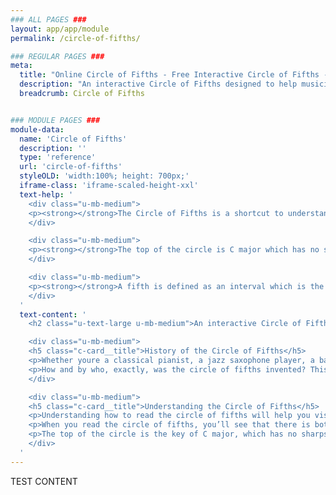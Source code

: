 ```yaml
---
### ALL PAGES ###
layout: app/app/module
permalink: /circle-of-fifths/

### REGULAR PAGES ###
meta:
  title: "Online Circle of Fifths - Free Interactive Circle of Fifths - SoundGrail"
  description: "An interactive Circle of Fifths designed to help musicians interpret relationships among chords, scales and the 15 key signatures. Play piano and guitar with ease!"
  breadcrumb: Circle of Fifths


### MODULE PAGES ###
module-data:
  name: 'Circle of Fifths'
  description: ''
  type: 'reference'
  url: 'circle-of-fifths'
  styleOLD: 'width:100%; height: 700px;'
  iframe-class: 'iframe-scaled-height-xxl'
  text-help: '
    <div class="u-mb-medium">
    <p><strong></strong>The Circle of Fifths is a shortcut to understand key signatures and the relationships among chords. All of the major keys are arranged around the outside of the circle of fifths. Opposite them are their relative minor keys, which lie inside the circle. Since any major key and its relative minor key use the same key signature (they share the same sharps and flats), the circle of fifths is an easy way to see all of the key signatures laid out.</p>
    </div>

    <div class="u-mb-medium">
    <p><strong></strong>The top of the circle is C major which has no sharps or flats in its key signature. Going clockwise from C we add one more sharp than the previous key. Each key starting with C adds one more flat than the previous key going counter-clockwise. </p>
    </div>

    <div class="u-mb-medium">
    <p><strong></strong>A fifth is defined as an interval which is the most consonant interval other than a perfect octave. Thus, the circle of fifths is essentially a collection of pitches arranged in a circle in which each pitch is 7 semitones (a perfect fifth) away from each neighboring pitch. This rule applies for the outside circle (the major keys) and the inside circle (the minor keys). The circle of fifths is designed as such to help musicians visualize these relationships.</p>
    </div>
  '
  text-content: '
    <h2 class="u-text-large u-mb-medium">An interactive Circle of Fifths designed to help musicians interpret relationships among chords.</h2>

    <div class="u-mb-medium">
    <h5 class="c-card__title">History of the Circle of Fifths</h5>
    <p>Whether youre a classical pianist, a jazz saxophone player, a bassist in a rock band or a headlining DJ, the circle of fifths will help you write and understand music theory.</p>
    <p>How and by who, exactly, was the circle of fifths invented? This seemingly magical tool was developed by a Russian composer by the name of Nikolay Diletsky around 1670. He first referenced this development in his book Grammatika which acts as a guide to composition. Although the design has morphed over the years, its original form has pretty much remained the same since its inception almost 400 years ago. </p>
    </div>

    <div class="u-mb-medium">
    <h5 class="c-card__title">Understanding the Circle of Fifths</h5>
    <p>Understanding how to read the circle of fifths will help you visualize the relationship between the major keys and their relative minor keys, one of the most fundamental and important relationships in music theory. Every major key has a relative minor and every minor key has a relative major. In both of these instances, the same key signature is used. In other words, a major key and relative minor key share the same sharps (#) and flats (b).</p>
    <p>When you read the circle of fifths, you’ll see that there is both an outside ring and an inside ring. The outside ring consists of the 12 major keys while the inside ring consists of their 12 relative minor keys.</p>
    <p>The top of the circle is the key of C major, which has no sharps or flats in its key signature. As mentioned earlier, going around the circle will either add one sharp or one flat depending on the direction you are traveling.</p>
    </div>
  '
---
```

TEST CONTENT
